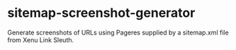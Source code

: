 # sitemap-screenshot-generator
Generate screenshots of URLs using Pageres supplied by a sitemap.xml file from Xenu Link Sleuth.
